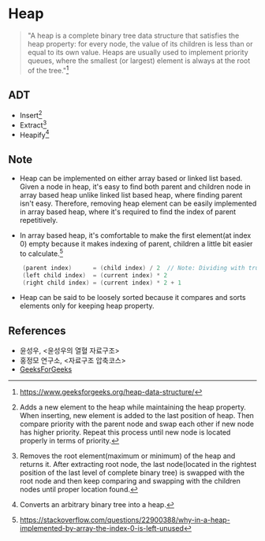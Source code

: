 # Heap

> "A heap is a complete binary tree data structure that satisfies the heap property: for every node, the value of its children is less than or equal to its own value. Heaps are usually used to implement priority queues, where the smallest (or largest) element is always at the root of the tree."[^GeeksforGeeks]

## ADT

- Insert[^add]
- Extract[^extract]
- Heapify[^heapify]

## Note

- Heap can be implemented on either array based or linked list based. Given a node in heap, it's easy to find both parent and children node in array based heap unlike linked list based heap, where finding parent isn't easy. Therefore, removing heap element can be easily implemented in array based heap, where it's required to find the index of parent repetitively.

- In array based heap, it's comfortable to make the first element(at index 0) empty because it makes indexing of parent, children a little bit easier to calculate.[^first_element_empty]

```cpp
    (parent index)      = (child index) / 2  // Note: Dividing with truncatation towards zero.
    (left child index)  = (current index) * 2
    (right child index) = (current index) * 2 + 1
```

- Heap can be said to be loosely sorted because it compares and sorts elements only for keeping heap property.

## References

- 윤성우, <윤성우의 열혈 자료구조>
- 홍정모 연구소, <자료구조 압축코스>
- [GeeksForGeeks](https://www.geeksforgeeks.org/heap-data-structure/)

[^GeeksforGeeks]: https://www.geeksforgeeks.org/heap-data-structure/
[^add]: Adds a new element to the heap while maintaining the heap property. When inserting, new element is added to the last position of heap. Then compare priority with the parent node and swap each other if new node has higher priority. Repeat this process until new node is located properly in terms of priority.
[^extract]: Removes the root element(maximum or minimum) of the heap and returns it. After extracting root node, the last node(located in the rightest position of the last level of complete binary tree) is swapped with the root node and then keep comparing and swapping with the children nodes until proper location found.
[^heapify]: Converts an arbitrary binary tree into a heap.
[^first_element_empty]: https://stackoverflow.com/questions/22900388/why-in-a-heap-implemented-by-array-the-index-0-is-left-unused
